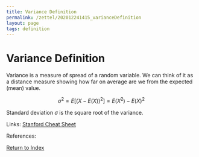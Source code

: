 ```yaml
---
title: Variance Definition
permalink: /zettel/202012241415_varianceDefinition
layout: page
tags: definition
---
```

# Variance Definition

Variance is a measure of spread of a random variable. We can think of it as a distance measure showing
how far on average are we from the expected (mean) value.

$$
\sigma^2 = E \Big[ \big( X - E(X) \big)^2 \Big] = E(X^2) - E(X)^2
$$

Standard deviation $\sigma$ is the square root of the variance.

Links: [Stanford Cheat Sheet](https://stanford.edu/~shervine/teaching/cme-106/cheatsheet-probability)

References: 

[Return to Index](index)